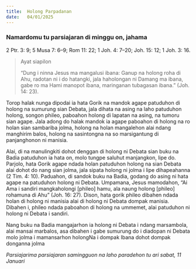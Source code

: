 ```yaml
---
title:  Holong Parpadanan
date:   04/01/2025
---
```


### Namardomu tu parsiajaran di minggu on, jahama

2 Ptr. 3: 9; 5 Musa 7: 6–9; Rom 11: 22; 1 Joh. 4: 7–20; Joh. 15: 12; 1 Joh. 3: 16.

> <p>Ayat siapilon</p>
> “Dung i ninna Jesus ma mangalusi ibana: Ganup na holong roha di Ahu, radotan ni i do hatangki, jala haholongan ni Damang ma ibana, gabe ro ma Hami manopot ibana, maringanan tubagasan ibana.” (Joh. 14: 23).

Torop halak nunga dipodai ia hata Gorik na mandok agape patuduhon di holong na sumurung sian Debata, jala dihata na asing na laho patuduhon holong, songon phileo, paboahon holong di lapatan na asing, na tumoru sian agape. Jala adong do halak mandok ia agape paboahon di holong na ro holan sian sambariba jolma, holong na holan mangalehon alai ndang manghirim balos, holong na sasintongna na so marsigantung di panjanghonon ni manisia.

Alai, di na manulingkiti dohot denggan di holong ni Debata sian buku na Badia patuduhon ia hata on, molo tungpe saluhut manjangkon, lipe do. Parjolo, hata Gorik agape ndada holan patuduhon holong na sian Debata alai dohot do nang sian jolma, jala sipata holong ni jolma i lipe dihapeahanna (2 Tim. 4: 10). Paduahon, di sandok buku na Badia, godang do asing ni hata agape na patuduhon holong ni Debata. Umpamana, Jesus mamodahon, “Ai Ama i sandiri mangkaholongi [phileo] hamu, ala naung holong [phileo] rohamuna di Ahu” (Joh. 16: 27). Dison, hata gorik phileo dibahen ndada holan di holong ni manisia alai di holong ni Debata dompak manisia. Dibahen i, phileo ndada paboahon di holong na ummemet, alai patuduhon ni holong ni Debata i sandiri.

Nang buku na Badia mangajarhon ia holong ni Debata i ndang marsambola, alai mansai marbalos, asa dibahen i gabe sumurung do i diadopan ni Debata molo jolma i mamansarhon holongNa i dompak Ibana dohot dompak donganna jolma

_Parsiajarima parsiajaran samingguon na laho paradehon tu ari sabat, 11 Januari_